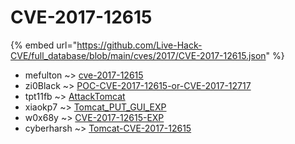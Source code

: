 # CVE-2017-12615
{% embed url="https://github.com/Live-Hack-CVE/full_database/blob/main/cves/2017/CVE-2017-12615.json" %}

* mefulton ~> [cve-2017-12615](https://www.alice-snow.ru/2017/database/cve-2017-12615/cve-2017-12615-mefulton)
* zi0Black ~> [POC-CVE-2017-12615-or-CVE-2017-12717](https://www.alice-snow.ru/2017/database/cve-2017-12615/poc-cve-2017-12615-or-cve-2017-12717-zi0black)
* tpt11fb ~> [AttackTomcat](https://www.alice-snow.ru/2017/database/cve-2017-12615/attacktomcat-tpt11fb)
* xiaokp7 ~> [Tomcat_PUT_GUI_EXP](https://www.alice-snow.ru/2017/database/cve-2017-12615/tomcat_put_gui_exp-xiaokp7)
* w0x68y ~> [CVE-2017-12615-EXP](https://www.alice-snow.ru/2017/database/cve-2017-12615/cve-2017-12615-exp-w0x68y)
* cyberharsh ~> [Tomcat-CVE-2017-12615](https://www.alice-snow.ru/2017/database/cve-2017-12615/tomcat-cve-2017-12615-cyberharsh)